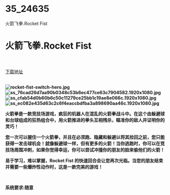 # 35_24635
火箭飞拳.Rocket Fist
# 火箭飞拳.Rocket Fist
 <br/></br>
[下载地址](https://www.switch520.cc/article/24635 "下载地址")
<br/></br>

<p><strong><img title="rocket-fist-switch-hero.jpg" src="https://www.switch520.cc/muke_img/2021_11_17_10e9726f988bf.jpg" alt="rocket-fist-switch-hero.jpg"></strong><br>
<strong><img title="ss_76cad26d7aa90b0348c53b6ec477ce63c7904582.1920x1080.jpg" src="https://www.switch520.cc/muke_img/2021_11_17_551617b5a9499.jpg" alt="ss_76cad26d7aa90b0348c53b6ec477ce63c7904582.1920x1080.jpg"></strong><br>
<strong><img title="ss_cfab54d0b60b6c50c11279ce25bb1c19ae8e066c.1920x1080.jpg" src="https://www.switch520.cc/muke_img/2021_11_17_e7eed2122ab64.jpg" alt="ss_cfab54d0b60b6c50c11279ce25bb1c19ae8e066c.1920x1080.jpg"></strong><br>
<strong><img title="ss_ec082e435d63c2c6f4eaccbdfba3a898690aa46c.1920x1080.jpg" src="https://www.switch520.cc/muke_img/2021_11_17_f931a3a84a010.jpg" alt="ss_ec082e435d63c2c6f4eaccbdfba3a898690aa46c.1920x1080.jpg">&nbsp;</strong></p>
<p><strong>火箭拳是一款竞技场游戏，疯狂的机器人在混乱的火箭拳战斗中。在这个由躲避球和台球组成的狂热组合中，用火箭推进的拳头互相残杀，瞄准你的敌人并证明你的灵巧！</strong></p>
<p><strong>您一次可以握住一个火箭拳，并且在必须跑、隐藏和躲避以将其捡回之前，您只能获得一发击球机会！就像躲避球一样，但有更多的火箭！当你逃跑时，你可以在竞技场周围冲刺，如果你觉得幸运，你可以尝试冲撞你的朋友的脸来偷他们的火箭！</strong></p>
<p><strong>易于学习，难以掌握，Rocket Fist 的快速回合会让您再次光临。当您的朋友结束并需要一些爆炸性动作时，这是一款完美的游戏！</strong></p>
<p>&nbsp;</p>
<p><strong>系统要求:随意</strong></p>




